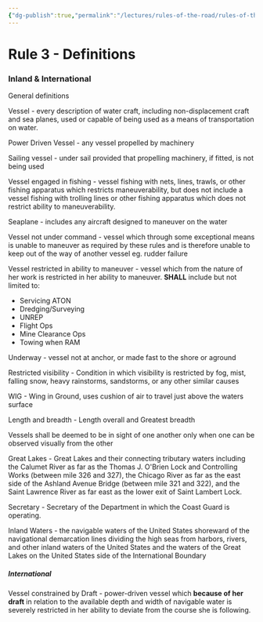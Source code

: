 ```yaml
---
{"dg-publish":true,"permalink":"/lectures/rules-of-the-road/rules-of-the-road-index/rule-3-definitions/","created":"2025-05-26T15:38:53.394-04:00","updated":"2025-05-30T10:34:36.605-04:00"}
---
```



# Rule 3 - Definitions
### Inland & International

General definitions

Vessel - every description of water craft, including non-displacement craft and sea planes, used or capable of being used as a means of transportation on water.

Power Driven Vessel - any vessel propelled by machinery

Sailing vessel - under sail provided that propelling machinery, if fitted, is not being used

Vessel engaged in fishing - vessel fishing with nets, lines, trawls, or other fishing apparatus which restricts maneuverability, but does not include a vessel fishing with trolling lines or other fishing apparatus which does not restrict ability to maneuverability.

Seaplane - includes any aircraft designed to maneuver on the water

Vessel not under command - vessel which through some exceptional means is unable to maneuver as required by these rules and is therefore unable to keep out of the way of another vessel eg. rudder failure

Vessel restricted in ability to maneuver - vessel which from the nature of her work is restricted in her ability to maneuver. **SHALL** include but not limited to:
- Servicing ATON
- Dredging/Surveying
- UNREP
- Flight Ops
- Mine Clearance Ops
- Towing when RAM

Underway - vessel not at anchor, or made fast to the shore or aground

Restricted visibility - Condition in which visibility is restricted by fog, mist, falling snow, heavy rainstorms, sandstorms, or any other similar causes

WIG - Wing in Ground, uses cushion of air to travel just above the waters surface

Length and breadth - Length overall and Greatest breadth

Vessels shall be deemed to be in sight of one another only when one can be observed visually from the other

Great Lakes - Great Lakes and their connecting tributary waters including the Calumet River as far as the Thomas J. O'Brien Lock and Controlling Works (between mile 326 and 327), the Chicago River as far as the east side of the Ashland Avenue Bridge (between mile 321 and 322), and the Saint Lawrence River as far east as the lower exit of Saint Lambert Lock.

Secretary - Secretary of the Department in which the Coast Guard is operating.

Inland Waters - the navigable waters of the United States shoreward of the navigational demarcation lines dividing the high seas from harbors, rivers, and other inland waters of the United States and the waters of the Great Lakes on the United States side of the International Boundary
##### International
Vessel constrained by Draft - power-driven vessel which **because of her draft** in relation to the available depth and width of navigable water is severely restricted in her ability to deviate from the course she is following.